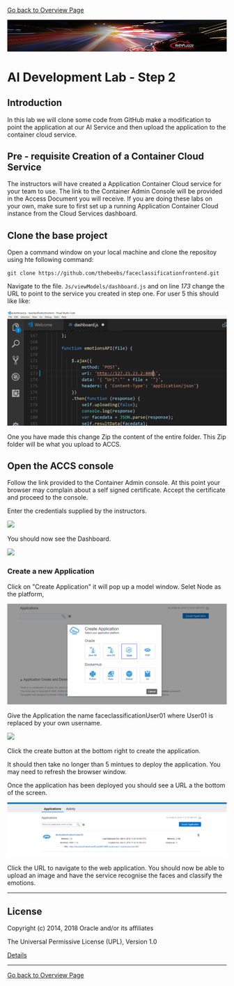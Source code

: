 [Go back to Overview Page](../README.md)

![](../common/images/customer.logo2.png)

# AI Development Lab - Step 2 #

## Introduction
In this lab we will clone some code from GitHub make a modification to point the application at our AI Service and then upload the application to the container cloud service. 

## Pre - requisite Creation of a Container Cloud Service
The instructors will have created a Application Container Cloud service for your team to use. The link to the Container Admin Console will be provided in the Access Document you will receive. If you are doing these labs on your own, make sure to first set up a running Application Container Cloud instance from the Cloud Services dashboard.

## Clone the base project

Open a command window on your local machine and clone the repositoy using hte following command:

```
git clone https://github.com/thebeebs/faceclassificationfrontend.git
```

Navigate to the file. ```Js/viewModels/dashboard.js``` and on line *173* change the URL to point to the service you created in step one. For user 5 this should like like:

![](images/step2-modifyURL.png)

One you have made this change Zip the content of the entire folder. This Zip folder will be what you upload to ACCS.
## Open the ACCS console

Follow the link provided to the Container Admin console. At this point your browser may complain about a self signed certificate. Accept the certificate and proceed to the console.

Enter the credentials supplied by the instructors.

![](http://via.placeholder.com/880x200)

You should now see the Dashboard.

![](http://via.placeholder.com/880x200)



### Create a new Application

Click on "Create Application" it will pop up a model window. Selet Node as the platform,

![](images/step2-createModel.png)

Give the Application the name faceclassificationUser01 where User01 is replaced by your own username.

![](images/step2-givname.png)

Click the create button at the bottom right to create the application.

It should then take no longer than 5 mintues to deploy the application. You may need to refresh the browser window.

Once the application has been deployed you should see a URL a the bottom of the screen.

![](images/step2-url.png)

Click the URL to navigate to the web application. You should now be able to upload an image and have the service recognise the faces and classify the emotions.



---
## License ##

Copyright (c) 2014, 2018 Oracle and/or its affiliates

The Universal Permissive License (UPL), Version 1.0   

[Details](../common/license.md)

---
[Go back to Overview Page](../README.md)